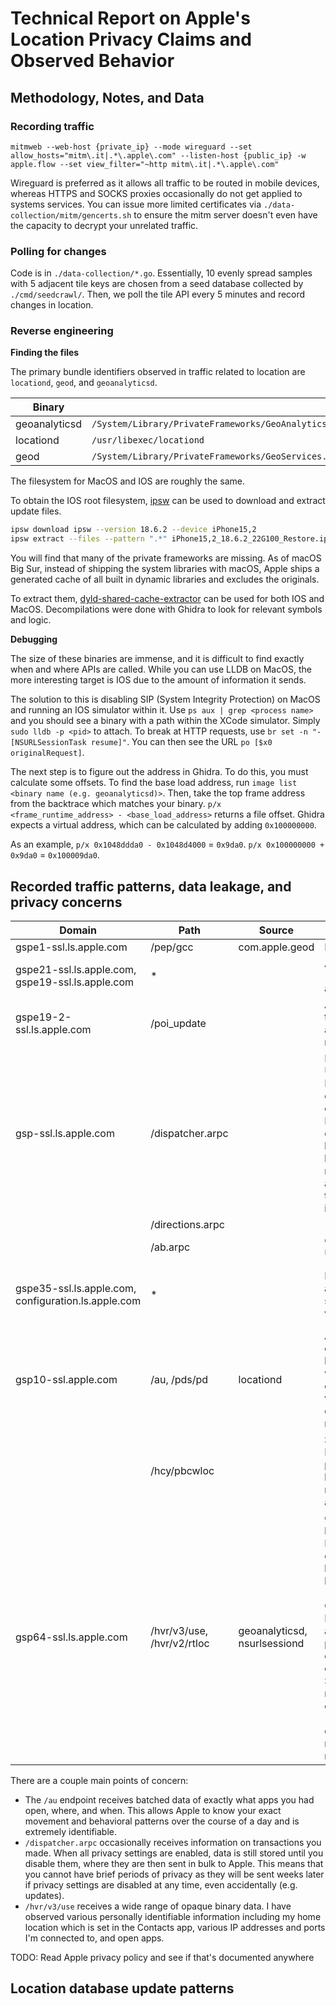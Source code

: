 # Technical Report on Apple's Location Privacy Claims and Observed Behavior

## Methodology, Notes, and Data

### Recording traffic

`mitmweb --web-host {private_ip} --mode wireguard --set allow_hosts="mitm\.it|.*\.apple\.com" --listen-host {public_ip} -w apple.flow --set view_filter="~http mitm\.it|.*\.apple\.com"`

Wireguard is preferred as it allows all traffic to be routed in mobile devices, whereas HTTPS and SOCKS proxies occasionally do not get applied to systems services. You can issue more limited certificates via `./data-collection/mitm/gencerts.sh` to ensure the mitm server doesn't even have the capacity to decrypt your unrelated traffic.

### Polling for changes

Code is in `./data-collection/*.go`. Essentially, 10 evenly spread samples with 5 adjacent tile keys are chosen from a seed database collected by `./cmd/seedcrawl/`. Then, we poll the tile API every 5 minutes and record changes in location.

### Reverse engineering

**Finding the files**

The primary bundle identifiers observed in traffic related to location are `locationd`, `geod`, and `geoanalyticsd`.

| Binary        | Path                                                                                                                              |
| ------------- | --------------------------------------------------------------------------------------------------------------------------------- |
| geoanalyticsd | `/System/Library/PrivateFrameworks/GeoAnalytics.framework/geoanalyticsd`                                                          |
| locationd     | `/usr/libexec/locationd`                                                                                                          |
| geod          | `/System/Library/PrivateFrameworks/GeoServices.framework/Versions/A/XPCServices/com.apple.geod.xpc/Contents/MacOS/com.apple.geod` |

The filesystem for MacOS and IOS are roughly the same.

To obtain the IOS root filesystem, [ipsw](https://github.com/blacktop/ipsw) can be used to download and extract update files.

```sh
ipsw download ipsw --version 18.6.2 --device iPhone15,2
ipsw extract --files --pattern ".*" iPhone15,2_18.6.2_22G100_Restore.ipsw
```

You will find that many of the private frameworks are missing. As of macOS Big Sur, instead of shipping the system libraries with macOS, Apple ships a generated cache of all built in dynamic libraries and excludes the originals.

To extract them, [dyld-shared-cache-extractor](https://github.com/keith/dyld-shared-cache-extractor) can be used for both IOS and MacOS. Decompilations were done with Ghidra to look for relevant symbols and logic.

**Debugging**

The size of these binaries are immense, and it is difficult to find exactly when and where APIs are called. While you can use LLDB on MacOS, the more interesting target is IOS due to the amount of information it sends.

The solution to this is disabling SIP (System Integrity Protection) on MacOS and running an IOS simulator within it. Use `ps aux | grep <process name>` and you should see a binary with a path within the XCode simulator. Simply `sudo lldb -p <pid>` to attach.
To break at HTTP requests, use `br set -n "-[NSURLSessionTask resume]"`. You can then see the URL `po [$x0 originalRequest]`.

The next step is to figure out the address in Ghidra. To do this, you must calculate some offsets.
To find the base load address, run `image list <binary name (e.g. geoanalyticsd)>`. Then, take the top frame address from the backtrace which matches your binary. `p/x <frame_runtime_address> - <base_load_address>` returns a file offset. Ghidra expects a virtual address, which can be calculated by adding `0x100000000`.

As an example, `p/x 0x1048ddda0 - 0x1048d4000` = `0x9da0`. `p/x 0x100000000 + 0x9da0` = `0x100009da0`.

## Recorded traffic patterns, data leakage, and privacy concerns

| Domain                                              | Path                       | Source                       | Request                                                                                                                                                                                 | Response                                                     |
| --------------------------------------------------- | -------------------------- | ---------------------------- | --------------------------------------------------------------------------------------------------------------------------------------------------------------------------------------- | ------------------------------------------------------------ |
| gspe1-ssl.ls.apple.com                              | /pep/gcc                   | com.apple.geod               | Empty                                                                                                                                                                                   | Country code                                                 |
| gspe21-ssl.ls.apple.com, gspe19-ssl.ls.apple.com    | \*                         |                              | Access key (tied to account)                                                                                                                                                            | Map icons, style sheets, etc                                 |
| gspe19-2-ssl.ls.apple.com                           | /poi_update                |                              | Access key, tile location, and other map settings                                                                                                                                       | Point of interests, not protobuf                             |
| gsp-ssl.ls.apple.com                                | /dispatcher.arpc           |                              | Random UUID, Location data, SIM carrier, Locale, and opaque binary blobs, merchant and transaction information                                                                          | Maps data                                                    |
|                                                     | /directions.arpc           |                              |                                                                                                                                                                                         | Directions                                                   |
|                                                     | /ab.arpc                   |                              | Consistent UID                                                                                                                                                                          | AB testing configurations                                    |
| gspe35-ssl.ls.apple.com, configuration.ls.apple.com | \*                         |                              | Hardware and software versions                                                                                                                                                          | Configuration depending on environment (prod, staging, beta) |
| gsp10-ssl.apple.com                                 | /au, /pds/pd               | locationd                    | App IDs, exact location they were opened, and various other metadata!!!                                                                                                                 | Acknowledgement                                              |
|                                                     | /hcy/pbcwloc               |                              | Surrounding BSSIDs, cell provider, location, movement and activity                                                                                                                      |                                                              |
| gsp64-ssl.ls.apple.com                              | /hvr/v3/use, /hvr/v2/rtloc | geoanalyticsd, nsurlsessiond | Opaque binary data. Includes open apps, home location (NOT CURRENT). IP address and ports, possible open connections. Some requests are encrypted! (~7.5 entropy with metadata removed) |                                                              |

There are a couple main points of concern:

- The `/au` endpoint receives batched data of exactly what apps you had open, where, and when. This allows Apple to know your exact movement and behavioral patterns over the course of a day and is extremely identifiable.
- `/dispatcher.arpc` occasionally receives information on transactions you made. When all privacy settings are enabled, data is still stored until you disable them, where they are then sent in bulk to Apple. This means that you cannot have brief periods of privacy as they will be sent weeks later if privacy settings are disabled at any time, even accidentally (e.g. updates).
- `/hvr/v3/use` receives a wide range of opaque binary data. I have observed various personally identifiable information including my home location which is set in the Contacts app, various IP addresses and ports I'm connected to, and open apps.

TODO: Read Apple privacy policy and see if that's documented anywhere

## Location database update patterns

